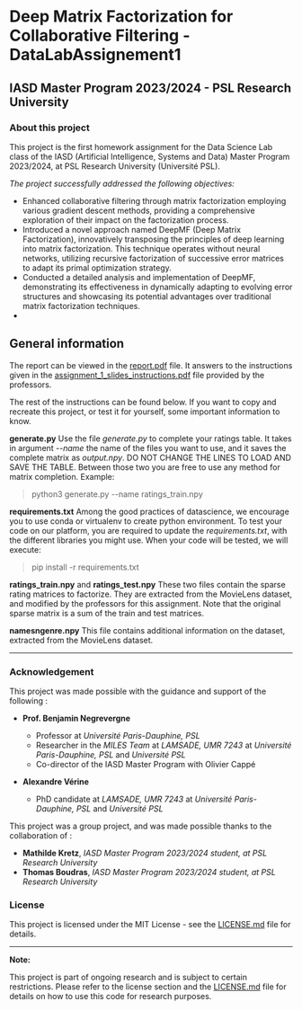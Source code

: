 # Deep Matrix Factorization for Collaborative Filtering - DataLabAssignement1

## IASD Master Program 2023/2024 - PSL Research University

### About this project

This project is the first homework assignment for the Data Science Lab class of the IASD (Artificial Intelligence, Systems and Data) Master Program 2023/2024, at PSL Research University (Université PSL).

*The project successfully addressed the following objectives:*
- Enhanced collaborative filtering through matrix factorization employing various gradient descent methods, providing a comprehensive exploration of their impact on the factorization process.
- Introduced a novel approach named DeepMF (Deep Matrix Factorization), innovatively transposing the principles of deep learning into matrix factorization. This technique operates without neural networks, utilizing recursive factorization of successive error matrices to adapt its primal optimization strategy.
- Conducted a detailed analysis and implementation of DeepMF, demonstrating its effectiveness in dynamically adapting to evolving error structures and showcasing its potential advantages over traditional matrix factorization techniques.
- 
## General information

The report can be viewed in the [report.pdf](report.pdf) file. It answers to the instructions given in the [assignment_1_slides_instructions.pdf](assignment_1_slides_instructions.pdf) file provided by the professors.

The rest of the instructions can be found below. If you want to copy and recreate this project, or test it for yourself, some important information to know.

**generate.py**
Use the file *generate.py* to complete your ratings table. 
It takes in argument *--name* the name of the files you want to use, and it saves the complete matrix as *output.npy*.
DO NOT CHANGE THE LINES TO LOAD AND SAVE THE TABLE. Between those two you are free to use any method for matrix completion. 
Example:
  > python3 generate.py --name ratings_train.npy

**requirements.txt**
Among the good practices of datascience, we encourage you to use conda or virtualenv to create python environment. 
To test your code on our platform, you are required to update the *requirements.txt*, with the different libraries you might use. 
When your code will be tested, we will execute: 
  > pip install -r requirements.txt

**ratings_train.npy** and **ratings_test.npy**
These two files contain the sparse rating matrices to factorize. They are extracted from the MovieLens dataset, and modified by the professors for this assignment.
Note that the original sparse matrix is a sum of the train and test matrices.

**namesngenre.npy**
This file contains additional information on the dataset, extracted from the MovieLens dataset.

---

### Acknowledgement

This project was made possible with the guidance and support of the following :

- **Prof. Benjamin Negrevergne**
  - Professor at *Université Paris-Dauphine, PSL*
  - Researcher in the *MILES Team* at *LAMSADE, UMR 7243* at *Université Paris-Dauphine, PSL* and *Université PSL*
  - Co-director of the IASD Master Program with Olivier Cappé

- **Alexandre Vérine**
  - PhD candidate at *LAMSADE, UMR 7243* at *Université Paris-Dauphine, PSL* and *Université PSL*
 
This project was a group project, and was made possible thanks to the collaboration of :

- **Mathilde Kretz**, *IASD Master Program 2023/2024 student, at PSL Research University*
- **Thomas Boudras**, *IASD Master Program 2023/2024 student, at PSL Research University*

### License

This project is licensed under the MIT License - see the [LICENSE.md](LICENSE.md) file for details.

---

**Note:**

This project is part of ongoing research and is subject to certain restrictions. Please refer to the license section and the [LICENSE.md](LICENSE.md) file for details on how to use this code for research purposes.
